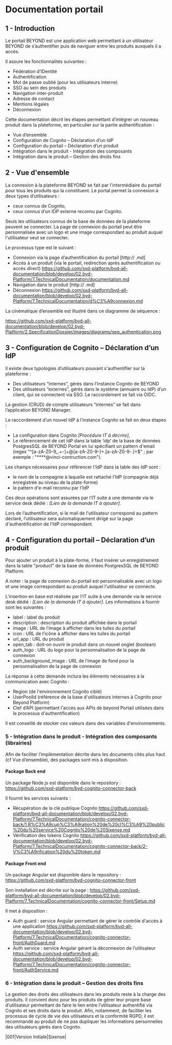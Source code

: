 # Documentation portail

## 1 - Introduction  

Le portail BEYOND est une application web permettant à un utilisateur BEYOND de s’authentifier puis de naviguer entre les produits auxquels il a accès.

Il assure les fonctionnalités suivantes :

- Fédération d’IDentité
- Authentification
- Mot de passe oublié (pour les utilisateurs interne)
- SSO au sein des produits
- Navigation inter-produit
- Adresse de contact
- Mentions légales
- Déconnexion

Cette documentation décrit les étapes permettant d’intégrer un nouveau produit dans la plateforme, en particulier sur la partie authentification :

- Vue d’ensemble
- Configuration de Cognito – Déclaration d’un IdP
- Configuration du portail – Déclaration d’un produit
- Intégration dans le produit - Intégration des composants
- Intégration dans le produit – Gestion des droits fins

## 2 - Vue d'ensemble

La connexion à la plateforme BEYOND se fait par l'intermédiaire du portail pour tous les produits qui la constituent.
Le portal permet la connexion à deux types d’utilisateurs :

- ceux connus de Cognito,
- ceux connus d’un IDP externe reconnu par Cognito.

Seuls les utilisateurs connus de la base de données de la plateforme peuvent se connecter.
La page de connexion du portail peut être personnalisée avec un logo et une image correspondant au produit auquel l'utilisateur veut se connecter.

Le processus type est le suivant :

- Connexion via la page d’authentification du portail [http:// .md]
- Accès à un produit (via le portail, redirection après authentification ou accès direct) <https://github.com/sxd-platform/byd-all-documentation/blob/develop/02.byd-Platform/7.TechnicalDocumentation/documentation.md>
- Navigation dans le produit [http:// .md]
- Déconnexion <https://github.com/sxd-platform/byd-all-documentation/blob/develop/02.byd-Platform/7.TechnicalDocumentation/d%C3%A9connexion.md>

La cinématique d’ensemble est illustré dans ce diagramme de séquence :

<https://github.com/sxd-platform/byd-all-documentation/blob/develop/02.byd-Platform/2.SpecificationDossier/images/diagrams/seq_authentication.png>

## 3 - Configuration de Cognito – Déclaration d’un IdP

Il existe deux typologies d’utilisateurs pouvant s'authentifier sur la plateforme :

- Des utilisateurs “internes”, gérés dans l’instance Cognito de BEYOND
- Des utilisateurs ”externes”, gérés dans le système (annuaire ou IdP) d’un client, qui se connectent via SSO. Le raccordement se fait via OIDC.

La gestion (CRUD) de compte utilisateurs “internes” se fait dans l’application BEYOND Manager.

Le raccordement d’un nouvel IdP à l’instance Cognito se fait en deux étapes :

- La configuration dans Cognito *[Procédure IT à décrire]*,
- Le référencement de cet IdP dans la table ‘idp’ de la base de données PostgresSQL de BEYOND Portal en lui spécifiant un pattern d'email (regex "^[a-zA-Z0-9_.+-]+@[a-zA-Z0-9-]+.[a-zA-Z0-9-.]+$" ; par exemple : "****@vinci-contruction.com").

Les champs nécessaires pour référencer l'IdP dans la table des IdP sont :

- le nom de la compagnie à laquelle est rattaché l'IdP (compagnie déjà enregistrée au niveau de la plate-forme)
- le pattern d'e-mail reconnu par l'IdP

Ces deux opérations sont assurées par l’IT suite à une demande via le service desk dédié : *[Lien de la demande IT à ajouter]*.

Lors de l’authentification, si le mail de l'utilisateur correspond au pattern déclaré, l’utilisateur sera automatiquement dirigé sur la page d'authentification de l'IdP correspondant.

## 4 - Configuration du portail – Déclaration d’un produit

Pour ajouter un produit à la plate-forme, il faut insérer un enregistrement dans la table "product" de la base de données PostgresSQL de BEYOND Platform.

A noter : la page de connexion du portail est personnalisable avec un logo et une image correspondant au produit auquel l'utilisateur se connecte.

L’insertion en base est réalisée par l’IT suite à une demande via le service desk dédié : *[Lien de la demande IT à ajouter]*.
Les informations à fournir sont les suivantes :

- label : label du produit
- description : description du produit affichée dans le portail
- image : URL de l’image à afficher dans les tuiles du portail
- icon : URL de l’icône à afficher dans les tuiles du portail
- url_app : URL du produit
- open_tab : doit-on ouvrir le produit dans un nouvel onglet (boolean)
- auth_logo : URL du logo pour la personnalisation de la page de connexion
- auth_background_image : URL de l’image de fond pour la personnalisation de la page de connexion

La réponse à cette demande inclura les éléments nécessaires à la communication avec Cognito :

- Region (de l'environnement Cognito ciblé)
- UserPoolId (référence de la base d'utilisateurs internes à Cognito pour Beyond Platform)
- Clef d’API (permettant l'accès aux APIs de beyond Portail utilisées dans le processus d'authentification)

Il est conseillé de stocker ces valeurs dans des variables d'environnements.

### 5 - Intégration dans le produit - Intégration des composants (librairies)

Afin de faciliter l’implémentation décrite dans les documents cités plus haut (cf Vue d’ensemble), des packages sont mis à disposition.

#### Package Back end

Un package Node.js est disponible dans le repository : <https://github.com/sxd-platform/byd-cognito-connector-back>

Il fournit les services suivants :

- Récupération de la clé publique Cognito <https://github.com/sxd-platform/byd-all-documentation/blob/develop/02.byd-Platform/7.TechnicalDocumentation/cognito-connector-back/1.R%C3%A9cup%C3%A9ration%20de%20cl%C3%A9%20public%20du%20service%20Cognito%20de%20Sixense.md>
- Vérification des tokens Cognito <https://github.com/sxd-platform/byd-all-documentation/blob/develop/02.byd-Platform/7.TechnicalDocumentation/cognito-connector-back/2-V%C3%A9rification%20du%20token.md>

#### Package Front end

Un package Angular est disponible dans le repository : <https://github.com/sxd-platform/byd-cognito-connector-front>

Son installation est décrite sur la page : <https://github.com/sxd-platform/byd-all-documentation/blob/develop/02.byd-Platform/7.TechnicalDocumentation/cognito-connector-front/Setup.md>

Il met à disposition :

- Auth guard : service Angular permettant de gérer le contrôle d'accès à une application <https://github.com/sxd-platform/byd-all-documentation/blob/develop/02.byd-Platform/7.TechnicalDocumentation/cognito-connector-front/AuthGuard.md>
- Auth service : service Angular gérant la déconnexion de l’utilisateur <https://github.com/sxd-platform/byd-all-documentation/blob/develop/02.byd-Platform/7.TechnicalDocumentation/cognito-connector-front/AuthService.md>

### 6 - Intégration dans le produit – Gestion des droits fins

La gestion des droits des utilisateurs dans les produits reste à la charge des produits.
Il convient donc pour les produits de gérer leur propre base d’utilisateur permettant de faire le lien entre l’utilisateur authentifié via Cognito et ses droits dans le produit.
Afin, notamment, de faciliter les processus de cycle de vie des utilisateurs et la conformité RGPD, il est recommandé au produit de ne pas dupliquer les informations personnelles des utilisateurs gérés dans Cognito.

|001|Version Initiale|Sixense|
